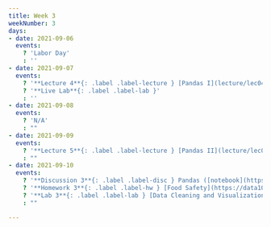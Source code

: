 ```yaml
---
title: Week 3
weekNumber: 3
days:
- date: 2021-09-06
  events:
    ? 'Labor Day'
    : ''
- date: 2021-09-07
  events:
    ? '**Lecture 4**{: .label .label-lecture } [Pandas I](lecture/lec04)'
    ? '**Live Lab**{: .label .label-lab }'
    : ''
- date: 2021-09-08
  events:
    ? 'N/A'
    : ""
- date: 2021-09-09
  events:
    ? '**Lecture 5**{: .label .label-lecture } [Pandas II](lecture/lec05)'
    : ""
- date: 2021-09-10
  events:
    ? '**Discussion 3**{: .label .label-disc } Pandas ([notebook](https://data100.datahub.berkeley.edu/hub/user-redirect/git-pull?repo=https%3A%2F%2Fgithub.com%2FDS-100%2Ffa21&urlpath=lab%2Ftree%2Ffa21%2Fdisc%2Fdisc03%2Fdisc03-pandas-student-blank.ipynb&branch=main)) ([pdf](https://drive.google.com/file/d/1o76HdcnXWGxCATo9w8zToTb_dYekrssr/view?usp=sharing))'
    ? '**Homework 3**{: .label .label-hw } [Food Safety](https://data100.datahub.berkeley.edu/hub/user-redirect/git-pull?repo=https%3A%2F%2Fgithub.com%2FDS-100%2Ffa21&urlpath=lab%2Ftree%2Ffa21%2Fhw%2Fhw3&branch=main) (due Sept 16)'
    ? '**Lab 3**{: .label .label-lab } [Data Cleaning and Visualization](https://data100.datahub.berkeley.edu/hub/user-redirect/git-pull?repo=https%3A%2F%2Fgithub.com%2FDS-100%2Ffa21&urlpath=lab%2Ftree%2Ffa21%2Flab%2Flab03%2Flab03.ipynb&branch=main) (due Sept 14)'
    : ""

---
```

